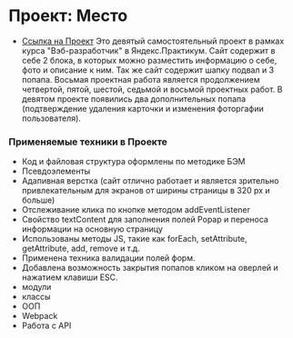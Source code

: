 # Проект: Место 
* [Ссылка на Проект](https://olga-grigel.github.io/mesto)
Это девятый самостоятельный проект в рамках курса "Вэб-разработчик" в Яндекс.Практикум.
Сайт содержит в себе 2 блока, в которых можно разместить информацию о себе, фото и описание к ним. Так же сайт содержит шапку  подвал и 3 попапа. Восьмая проектная работа является продолжением четвертой, пятой, шестой, седьмой и восьмой проектных работ. В девятом проекте появились два дополнительных попапа (подтверждение удаления карточки и изменения фоторгафии пользователя).
### Применяемые техники в Проекте
* Код и файловая структура оформлены по методике БЭМ
* Псевдоэлементы
* Адапивная верстка (сайт отлично работает и является зрительно привлекательным для экранов от ширины страницы в 320 px и больше)
* Отслеживание клика по кнопке методом addEventListener
* Свойство textContent для заполнения полей Popap и переноса информации на основную страницу
* Использованы методы JS, такие как forEach, setAttribute, getAttribute, add, remove и т.д.
* Применена техника валидации полей форм.
* Добавлена возможность закрытия попапов кликом на оверлей и нажатием клавиши ESC.
* модули
* классы
* ООП
* Webpack
* Работа с АРI



